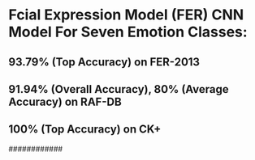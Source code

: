 # Fcial Expression Model (FER) CNN Model For Seven Emotion Classes:
## 93.79% (Top Accuracy) on FER-2013
## 91.94% (Overall Accuracy), 80% (Average Accuracy) on RAF-DB
## 100% (Top Accuracy) on CK+

############
